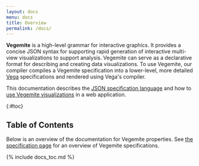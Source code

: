 ```yaml
---
layout: docs
menu: docs
title: Overview
permalink: /docs/
---
```


**Vegemite** is a high-level grammar for interactive graphics. It provides a concise JSON syntax for supporting rapid generation of interactive multi-view visualizations to support analysis. Vegemite can serve as a declarative format for describing and creating data visualizations. To use Vegemite, our compiler compiles a Vegemite specification into a lower-level, more detailed [Vega](http://vega.github.io/vega) specifications and rendered using Vega's compiler.

This documentation describes the [JSON specification language](#spec) and how to [use Vegemite visualizations]({{site.baseurl}}/usage/embed.html) in a web application.


{:#toc}
## Table of Contents

Below is an overview of the documentation for Vegemite properties. See [the specification page](spec.html) for an overview of Vegemite specifications.

{% include docs_toc.md %}

